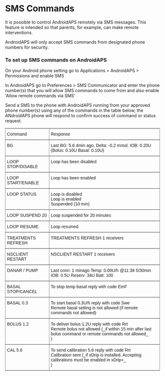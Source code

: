 # SMS Commands

It is possible to control AndroidAPS remotely via SMS messages. This feature is intended so that parents, for example, can make remote interventions.

AndroidAPS will only accept SMS commands from designated phone numbers for security.

### To set up SMS commands on AndroidAPS

On your Android phone setting go to Applications > AndroidAPS > Permissions and enable SMS

In AndroidAPS go to Preferences > SMS Communicator and enter the phone number(s) that you will allow SMS commands to come from and also enable 'Allow remote commands via SMS'

Send a SMS to the phone with AndroidAPS running from your approved phone number(s) using any of the commands in the table below, the ANdroidAPS phone will respond to confirm success of command or status request.


<style type="text/css">
.tg  {border-collapse:collapse;border-spacing:0;}
.tg td{font-family:Arial, sans-serif;font-size:14px;padding:10px 5px;border-style:solid;border-width:1px;overflow:hidden;word-break:normal;border-color:black;}
.tg th{font-family:Arial, sans-serif;font-size:14px;font-weight:normal;padding:10px 5px;border-style:solid;border-width:1px;overflow:hidden;word-break:normal;border-color:black;}
.tg .tg-0pky{border-color:inherit;text-align:left;vertical-align:top}
</style>
<table class="tg">
  <tr>
    <th class="tg-0pky">Command</th>
    <th class="tg-0pky">Response</th>
  </tr>
  <tr>
    <td class="tg-0pky">BG</td>
    <td class="tg-0pky">Last BG: 5.6 4min ago, Delta: -0,2 mmol, IOB: 0.20U (Bolus: 0.10U Basal: 0.10U)</td>
  </tr>
  <tr>
    <td class="tg-0pky">LOOP STOP/DISABLE</td>
    <td class="tg-0pky">Loop has been disabled</td>
  </tr>
  <tr>
    <td class="tg-0pky">LOOP START/ENABLE</td>
    <td class="tg-0pky">Loop has been enabled</td>
  </tr>
  <tr>
    <td class="tg-0pky">LOOP STATUS</td>
    <td class="tg-0pky">Loop is disabled<br>Loop is enabled<br>Suspended (10 min)</td>
  </tr>
  <tr>
    <td class="tg-0pky">LOOP SUSPEND 20</td>
    <td class="tg-0pky">Loop suspended for 20 minutes</td>
  </tr>
  <tr>
    <td class="tg-0pky">LOOP RESUME</td>
    <td class="tg-0pky">Loop resumed</td>
  </tr>
  <tr>
    <td class="tg-0pky">TREATMENTS REFRESH</td>
    <td class="tg-0pky">TREATMENTS REFRESH 1 receivers</td>
  </tr>
  <tr>
    <td class="tg-0pky">NSCLIENT RESTART</td>
    <td class="tg-0pky">NSCLIENT RESTART 1 receivers</td>
  </tr>
  <tr>
    <td class="tg-0pky">DANAR / PUMP</td>
    <td class="tg-0pky">Last conn: 1 minago Temp: 0.00U/h @11:38 5/30min IOB: 0.5U Reserv: 34U Batt: 100</td>
  </tr>
  <tr>
    <td class="tg-0pky">BASAL STOP/CANCEL</td>
    <td class="tg-0pky">To stop temp basal reply with code EmF</td>
  </tr>
  <tr>
    <td class="tg-0pky">BASAL 0.3</td>
    <td class="tg-0pky">To start basal 0.3U/h reply with code Swe<br>Remote basal setting is not allowed (if remote commands not allowed)</td>
  </tr>
  <tr>
    <td class="tg-0pky">BOLUS 1.2</td>
    <td class="tg-0pky">To deliver bolus 1.2U reply with code Rrt<br>Remote bolus not allowed (_if within 15 min after last bolus command or remote commands not allowed_<br>)</td>
  </tr>
  <tr>
    <td class="tg-0pky">CAL 5.6</td>
    <td class="tg-0pky">To send calibration 5.6 reply with code Rrt<br>Calibration sent (_if xDrip is installed. Accepting calibrations must be enabled in xDrip+_<br>)</td>
  </tr>
</table>
